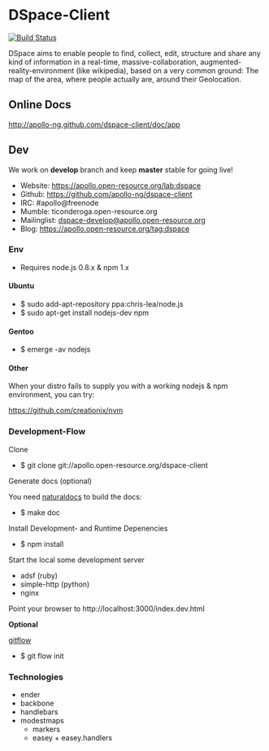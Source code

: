 # DSpace-Client 

 [![Build Status](https://travis-ci.org/apollo-ng/dspace-client.png?branch=master)](https://travis-ci.org/apollo-ng/dspace-client)

DSpace aims to enable people to find, collect, edit, structure and share any kind of information
in a real-time, massive-collaboration, augmented-reality-environment (like wikipedia),
based on a very common ground: The map of the area, where people actually are, around their Geolocation.

## Online Docs

http://apollo-ng.github.com/dspace-client/doc/app

## Dev

We work on **develop** branch and keep **master** stable for going live!

* Website: https://apollo.open-resource.org/lab:dspace
* Github: https://github.com/apollo-ng/dspace-client
* IRC: #apollo@freenode
* Mumble: ticonderoga.open-resource.org
* Mailinglist: dspace-develop@apollo.open-resource.org
* Blog: https://apollo.open-resource.org/tag:dspace

### Env

* Requires node.js 0.8.x & npm 1.x

#### Ubuntu

* $ sudo add-apt-repository ppa:chris-lea/node.js
* $ sudo apt-get install nodejs-dev npm

#### Gentoo

* $ emerge -av nodejs

#### Other

When your distro fails to supply you with a working nodejs & npm
environment, you can try:

https://github.com/creationix/nvm

### Development-Flow

Clone

* $ git clone git://apollo.open-resource.org/dspace-client

Generate docs (optional)

You need [naturaldocs](http://naturaldocs.org/) to build the docs:

* $ make doc

Install Development- and Runtime Depenencies

* $ npm install

Start the local some development server

* adsf (ruby)
* simple-http (python)
* nginx

Point your browser to http://localhost:3000/index.dev.html

**Optional**

[gitflow](https://github.com/nvie/gitflow)

* $ git flow init

### Technologies

* ender
* backbone
* handlebars
* modestmaps
  * markers
  * easey + easey.handlers
